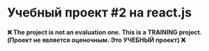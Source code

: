 # Учебный проект #2 на react.js

#### ❌ The project is not an evaluation one. This is a TRAINING project. (Проект не является оценочным. Это УЧЕБНЫЙ проект) ❌
